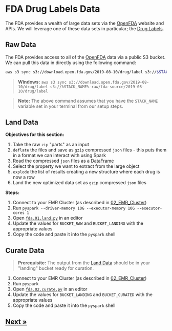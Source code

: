 # FDA Drug Labels Data

The FDA provides a wealth of large data sets via the [OpenFDA](https://open.fda.gov/) website and APIs. We will leverage one of these data sets in particular; the [Drug Labels](https://open.fda.gov/apis/drug/label/).

## Raw Data

The FDA provides access to all of the [OpenFDA](https://open.fda.gov/) data via a public S3 bucket. We can pull this data in directly using the following command:

```bash
aws s3 sync s3://download.open.fda.gov/2019-08-10/drug/label s3://$STACK_NAME-raw/fda-source/2019-08-10/drug/label
```
> **Windows:** `aws s3 sync s3://download.open.fda.gov/2019-08-10/drug/label s3://%STACK_NAME%-raw/fda-source/2019-08-10/drug/label`

> **Note:** The above command assumes that you have the `STACK_NAME` variable set in your terminal from our setup steps.

## Land Data

**Objectives for this section:**

1. Take the raw `zip` "parts" as an input
2. `deflate` the files and save as `gzip` compressed `json` files - this puts them in a format we can interact with using Spark
3. Read the compressed `json` files as a [DataFrame](https://spark.apache.org/docs/2.2.0/sql-programming-guide.html#datasets-and-dataframes)
4. Select the property we want to extract from the large object
5. `explode` the list of results creating a new structure where each drug is now a row
6. Land the new optimized data set as `gzip` compressed `json` files

**Steps:**

1. Connect to your EMR Cluster (as described in [02_EMR_Cluster](../02_EMR_Cluster/README.md))
2. Run `pyspark --driver-memory 10G --executor-memory 10G --executor-cores 1`
3. Open [`fda.01.land.py`](./fda.01.land.py) in an editor
4. Update the values for `BUCKET_RAW` and `BUCKET_LANDING` with the appropriate values
5. Copy the code and paste it into the `pyspark` shell

## Curate Data

> **Prerequisite:** The output from the [Land Data](#land-data) should be in your "landing" bucket ready for curation.

1. Connect to your EMR Cluster (as described in [02_EMR_Cluster](../02_EMR_Cluster/README.md))
2. Run `pyspark`
3. Open [`fda.02.curate.py`](./fda.02.curate.py) in an editor
4. Update the values for `BUCKET_LANDING` and `BUCKET_CURATED` with the appropriate values
5. Copy the code and paste it into the `pyspark` shell

## [Next »](../04_Glue_Crawler/README.md)
